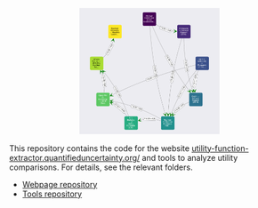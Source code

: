 <p align="center">
  <img width="50%" height="50%" src="./packages/webpage-refactor/public/example-graph.png">
</p>

This repository contains the code for the website [utility-function-extractor.quantifieduncertainty.org/](https://utility-function-extractor.quantifieduncertainty.org/) and tools to analyze utility comparisons. For details, see the relevant folders.

- [Webpage repository](https://github.com/quantified-uncertainty/utility-function-extractor/tree/master/packages/webpage-refactor)
- [Tools repository](https://github.com/quantified-uncertainty/utility-function-extractor/tree/master/packages/utility-tools)
